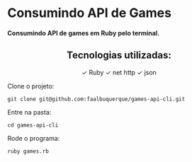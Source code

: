 <h1>Consumindo API de Games</h2>

<h4>Consumindo API de games em Ruby pelo terminal.</h4>

<h2 align="center"> Tecnologias utilizadas:</h2>
<p align="center">
  &#10003; Ruby
  &#10003; net http
  &#10003; json
</p>

Clone o projeto:
```
git clone git@github.com:faalbuquerque/games-api-cli.git
```

Entre na pasta:
```
cd games-api-cli
```

Rode o programa:
```
ruby games.rb
```
